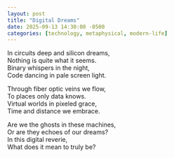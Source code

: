 ```yaml
---
layout: post
title: "Digital Dreams"
date: 2025-09-13 14:30:00 -0500
categories: [technology, metaphysical, modern-life]
---
```


In circuits deep and silicon dreams,  
Nothing is quite what it seems.  
Binary whispers in the night,  
Code dancing in pale screen light.

Through fiber optic veins we flow,  
To places only data knows.  
Virtual worlds in pixeled grace,  
Time and distance we embrace.

Are we the ghosts in these machines,  
Or are they echoes of our dreams?  
In this digital reverie,  
What does it mean to truly be?
